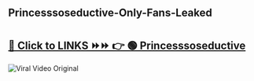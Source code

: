 
 ## Princesssoseductive-Only-Fans-Leaked

# <h2><a href="https://clipsfans.com/Princesssoseductive&ref=git">🔗 Click to LINKS ⏩⏩ 👉 🟢 Princesssoseductive </a></h2>

<a href="https://clipsfans.com/Princesssoseductive&ref=git" rel="nofollow" data-target="animated-image.originalLink"><img src="https://i.ibb.co.com/xMMVF88/686577567.gif" alt="Viral Video Original" style="max-width: 100%; display: inline-block;" data-target="animated-image.originalImage"></a>
